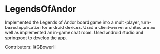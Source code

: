 # LegendsOfAndor

Implemented the Legends of Andor board game into a multi-player, turn-based application for android devices. Used a client-server architecture as well as implemented an in-game chat room. Used android studio and springboot to develop the app.

Contributors: 
@GBowenli
